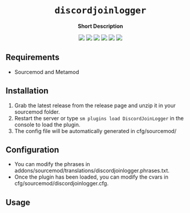 <div align="center">
  <h1><code>discordjoinlogger</code></h1>
  <p>
    <strong>Short Description</strong>
  </p>
  <p style="margin-bottom: 0.5ex;">
    <img
        src="https://img.shields.io/github/downloads/LazyBirb/discordjoinlogger/total"
    />
    <img
        src="https://img.shields.io/github/last-commit/LazyBirb/discordjoinlogger"
    />
    <img
        src="https://img.shields.io/github/issues/LazyBirb/discordjoinlogger"
    />
    <img
        src="https://img.shields.io/github/issues-closed/LazyBirb/discordjoinlogger"
    />
    <img
        src="https://img.shields.io/github/repo-size/LazyBirb/discordjoinlogger"
    />
    <img
        src="https://img.shields.io/github/workflow/status/LazyBirb/discordjoinlogger/Compile%20and%20release"
    />
  </p>
</div>


## Requirements ##
- Sourcemod and Metamod


## Installation ##
1. Grab the latest release from the release page and unzip it in your sourcemod folder.
2. Restart the server or type `sm plugins load DiscordJoinLogger` in the console to load the plugin.
3. The config file will be automatically generated in cfg/sourcemod/

## Configuration ##
- You can modify the phrases in addons/sourcemod/translations/discordjoinlogger.phrases.txt.
- Once the plugin has been loaded, you can modify the cvars in cfg/sourcemod/discordjoinlogger.cfg.


## Usage ##
